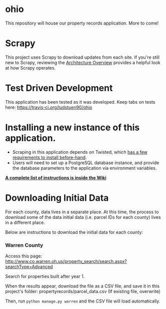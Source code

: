# ohio
This repository will house our property records application. More to come!


# Scrapy

This project uses Scrapy to download updates from each site. 
If you're still new to Scrapy, reviewing the 
<a target="_blank" href="https://doc.scrapy.org/en/latest/topics/architecture.html">Architecture Overview</a>
provides a helpful look at how Scrapy operates. 

# Test Driven Development
This application has been tested as it was developed. Keep tabs on tests here: https://travis-ci.org/ludstuen90/ohio

# Installing a new instance of this application. 
- Scraping in this application depends on Twisted, which <a href="https://twistedmatrix.com/trac/wiki/Downloads">has a few requirements to install before-hand</a>. 
- Users will need to set up a PostgreSQL database instance, and provide the database parameters to the application via environment variables.


**<a href="https://github.com/ludstuen90/property_project_ohio/wiki/"> A complete list of instructions is inside the Wiki</a>** 


# Downloading Initial Data

For each county, data lives in a separate place. At this time,
the process to download some of the data initial data (i.e. parcel IDs
for each county) lives in a different place. 

Below are instructions to download the initial data for each county: 

### Warren County

Access this page: 
http://www.co.warren.oh.us/property_search/search.aspx?searchType=Advanced

Search for properties built after year 1.

When the results appear, download the file as a CSV file, and save it in 
this project's folder: propertyrecords/parcel_data.csv (If existing file, overwrite)

Then, run `python manage.py warren` and the CSV file will load automatically. 
